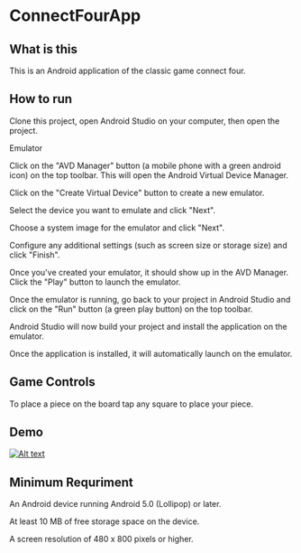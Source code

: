# ConnectFourApp
## What is this 
This is an Android application of the classic game connect four. 

## How to run
Clone this project, open Android Studio on your computer, then open the project.

Emulator 

Click on the "AVD Manager" button (a mobile phone with a green android icon) on the top toolbar. This will open the Android Virtual Device Manager.

Click on the "Create Virtual Device" button to create a new emulator.

Select the device you want to emulate and click "Next".

Choose a system image for the emulator and click "Next".

Configure any additional settings (such as screen size or storage size) and click "Finish".

Once you've created your emulator, it should show up in the AVD Manager. Click the "Play" button to launch the emulator.

Once the emulator is running, go back to your project in Android Studio and click on the "Run" button (a green play button) on the top toolbar.

Android Studio will now build your project and install the application on the emulator.

Once the application is installed, it will automatically launch on the emulator.


## Game Controls
To place a piece on the board tap any square to place your piece.

## Demo
[![Alt text](https://img.youtube.com/vi/WMsOEHMa8qw/0.jpg)](https://www.youtube.com/watch?v=WMsOEHMa8qw)


## Minimum Requriment 
An Android device running Android 5.0 (Lollipop) or later.

At least 10 MB of free storage space on the device.

A screen resolution of 480 x 800 pixels or higher.
